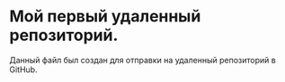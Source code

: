 # Мой первый удаленный репозиторий.

Данный файл был создан для отправки на удаленный репозиторий в GitHub.
